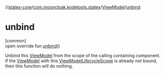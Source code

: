 //[statex-core](../../../index.md)/[com.mooncloak.kodetools.statex](../index.md)/[ViewModel](index.md)/[unbind](unbind.md)

# unbind

[common]\
open override fun [unbind](unbind.md)()

Unbind this [ViewModel](index.md) from the scope of the calling containing component. If the [ViewModel](index.md) with this [ViewModelLifecycleScope](../-view-model-lifecycle-scope/index.md) is already not bound, then this function will do nothing.
